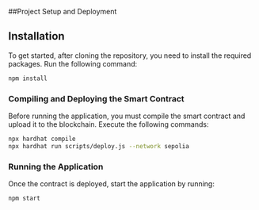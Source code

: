 ##Project Setup and Deployment

## Installation

To get started, after cloning the repository, you need to install the required packages. Run the following command:

```bash
npm install
```

### Compiling and Deploying the Smart Contract

Before running the application, you must compile the smart contract and upload it to the blockchain. Execute the following commands:

```bash
npx hardhat compile
npx hardhat run scripts/deploy.js --network sepolia
```

### Running the Application

Once the contract is deployed, start the application by running:

```bash
npm start
```
